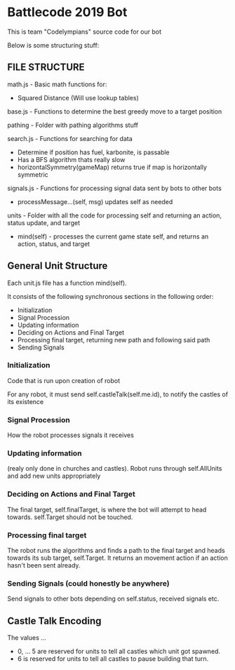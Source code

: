 # Battlecode 2019 Bot
This is team "Codelympians" source code for our bot

Below is some structuring stuff:

## FILE STRUCTURE
math.js - Basic math functions for:
- Squared Distance (Will use lookup tables)

base.js - Functions to determine the best greedy move to a target position

pathing - Folder with pathing algorithms stuff
  
search.js - Functions for searching for data
- Determine if position has fuel, karbonite, is passable
- Has a BFS algorithm thats really slow
- horizontalSymmetry(gameMap) returns true if map is horizontally symmetric

signals.js - Functions for processing signal data sent by bots to other bots
- processMessage...(self, msg) updates self as needed

units - Folder with all the code for processing self and returning an action, status update, and target
- mind(self) - processes the current game state self, and returns an action, status, and target

## General Unit Structure
Each unit.js file has a function mind(self).

It consists of the following synchronous sections in the following order:
- Initialization
- Signal Procession
- Updating information
- Deciding on Actions and Final Target
- Processing final target, returning new path and following said path
- Sending Signals

### Initialization
Code that is run upon creation of robot

For any robot, it must send self.castleTalk(self.me.id), to notify the castles of its existence

### Signal Procession
How the robot processes signals it receives

### Updating information
(realy only done in churches and castles). Robot runs through self.AllUnits and add new units appropriately

### Deciding on Actions and Final Target
The final target, self.finalTarget, is where the bot will attempt to head towards. self.Target should not be touched.

### Processing final target
The robot runs the algorithms and finds a path to the final target and heads towards its sub target, self.Target. It returns an movement action if an action hasn't been sent already.

### Sending Signals (could honestly be anywhere)
Send signals to other bots depending on self.status, received signals etc.

## Castle Talk Encoding
The values ...
- 0, ... 5 are reserved for units to tell all castles which unit got spawned.
- 6 is reserved for units to tell all castles to pause building that turn.

